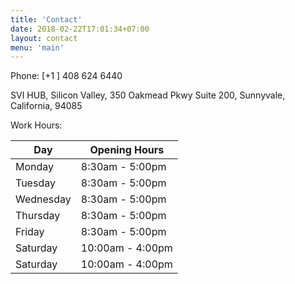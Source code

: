 ```yaml
---
title: 'Contact'
date: 2018-02-22T17:01:34+07:00
layout: contact
menu: 'main'
---
```


Phone: [+1 ] 408 624 6440

SVI HUB, Silicon Valley, 350 Oakmead Pkwy Suite 200, Sunnyvale, California, 94085

Work Hours:

| Day       | Opening Hours    |
| --------- | ---------------  |
| Monday    | 8:30am  - 5:00pm |
| Tuesday   | 8:30am  - 5:00pm |
| Wednesday | 8:30am  - 5:00pm |
| Thursday  | 8:30am  - 5:00pm |
| Friday    | 8:30am  - 5:00pm |
| Saturday  | 10:00am - 4:00pm |
| Saturday  | 10:00am - 4:00pm            
